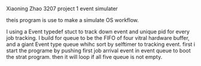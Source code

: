 Xiaoning Zhao
3207 project 1
event simulater

theis program is use to make a simulate OS workflow.

I using a Event typedef stuct to track down event and unique pid for every job tracking.
I build for queue to be the FIFO of four vitral hardware buffer, and a giant Event type queue whihc sort by selftimer to tracking event.
first i start the programe by pushing first job arrival event in event queue to boot the strat program. then it will loop if all five queue is not empty. 
